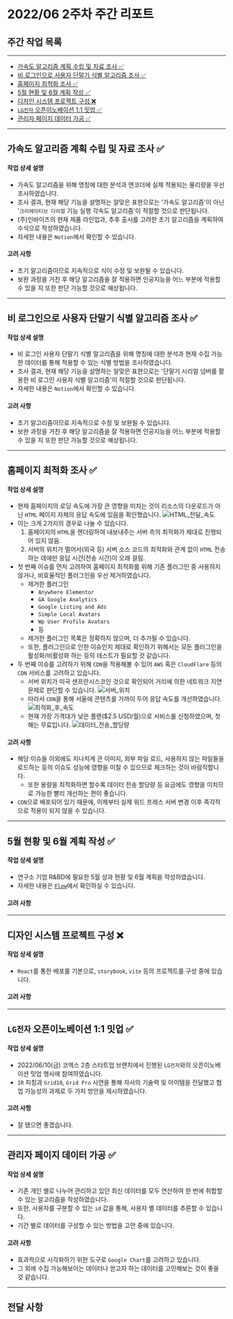 # 2022/06 2주차 주간 리포트

## 주간 작업 목록

---

- [가속도 알고리즘 계획 수립 및 자료 조사 ✅](#가속도-알고리즘-계획-수립-및-자료-조사-)
- [비 로그인으로 사용자 단말기 식별 알고리즘 조사 ✅](#비-로그인으로-사용자-단말기-식별-알고리즘-조사-)
- [홈페이지 최적화 조사 ✅](#홈페이지-최적화-조사-)
- [5월 현황 및 6월 계획 작성 ✅](#5월-현황-및-6월-계획-작성-)
- [디자인 시스템 프로젝트 구성 ❌](#디자인-시스템-프로젝트-구성-)
- [`LG전자` 오픈이노베이션 1:1 밋업 ✅](#lg전자-오픈이노베이션-11-밋업-)
- [관리자 페이지 데이터 가공 ✅](#관리자-페이지-데이터-가공-)

---

## 가속도 알고리즘 계획 수립 및 자료 조사 ✅

#### 작업 상세 설명

- 가속도 알고리즘을 위해 명칭에 대한 분석과 엔코더에 실제 적용되는 물리량을 우선 조사하였습니다.
- 조사 결과, 현재 해당 기능을 설명하는 알맞은 표현으로는 '가속도 알고리즘'이 아닌 '`크리에이티브 다이얼` 기능 실행 각속도 알고리즘'이 적절할 것으로 판단됩니다.
- (주)인바이즈의 현재 제품 라인업과, 추후 출시를 고려한 초기 알고리즘을 계획하여 수식으로 작성하였습니다.
- 자세한 내용은 `Notion`에서 확인할 수 있습니다.

#### 고려 사항

- 초기 알고리즘이므로 지속적으로 식이 수정 및 보완될 수 있습니다.
- 보완 과정을 거친 후 해당 알고리즘을 잘 적용하면 인공지능을 어느 부분에 적용할 수 있을 지 또한 판단 가능할 것으로 예상됩니다.

---

## 비 로그인으로 사용자 단말기 식별 알고리즘 조사 ✅

#### 작업 상세 설명

- 비 로그인 사용자 단말기 식별 알고리즘을 위해 명칭에 대한 분석과 현재 수집 가능한 데이터를 통해 적용할 수 있는 식별 방법을 조사하였습니다.
- 조사 결과, 현재 해당 기능을 설명하는 알맞은 표현으로는 '단말기 시리얼 넘버를 활용한 비 로그인 사용자 식별 알고리즘'이 적절할 것으로 판단됩니다.
- 자세한 내용은 `Notion`에서 확인할 수 있습니다.

#### 고려 사항

- 초기 알고리즘이므로 지속적으로 수정 및 보완될 수 있습니다.
- 보완 과정을 거친 후 해당 알고리즘을 잘 적용하면 인공지능을 어느 부분에 적용할 수 있을 지 또한 판단 가능할 것으로 예상됩니다.

---

## 홈페이지 최적화 조사 ✅

#### 작업 상세 설명

- 현재 홈페이지의 로딩 속도에 가장 큰 영향을 미치는 것이 리소스의 다운로드가 아닌 `HTML` 페이지 자체의 응답 속도에 있음을 확인했습니다.
  ![HTML_전달_속도](./assets/HTML_전달_속도.png)
- 이는 크게 2가지의 경우로 나눌 수 있습니다.
  1. 홈페이지의 `HTML`을 렌더링하여 내보내주는 서버 측의 최적화가 제대로 진행되어 있지 않음.
  2. 서버의 위치가 멀어서(외국 등) 서버 소스 코드의 최적화와 관계 없이 `HTML` 전송하는 데에만 응답 시간(전송 시간)이 오래 걸림.
- 첫 번째 이슈를 먼저 고려하여 홈페이지 최적화를 위해 기존 플러그인 중 사용하지 않거나, 비효율적인 플러그인을 우선 제거하였습니다.
  - 제거한 플러그인
    - `Anywhere Elementor`
    - `GA Google Analytics`
    - `Google Listing and Ads`
    - `Simple Local Avatars`
    - `Wp User Profile Avatars`
    - 등
  - 제거한 플러그인 목록은 정확하지 않으며, 더 추가될 수 있습니다.
  - 또한, 플러그인으로 인한 이슈인지 제대로 확인하기 위해서는 모든 플러그인을 활성화/비활성화 하는 등의 테스트가 필요할 것 같습니다.
- 두 번째 이슈를 고려하기 위해 `CDN`을 적용해볼 수 있어 `AWS` 혹은 `CloudFlare` 등의 `CDN` 서비스를 고려하고 있습니다.
  - 서버 위치가 미국 샌프란시스코인 것으로 확인되어 거리에 의한 네트워크 지연 문제로 판단할 수 있습니다.
    ![서버_위치](./assets/서버_위치.png)
  - 따라서 `CDN`을 통해 서울에 콘텐츠를 가까이 두어 응답 속도를 개선하였습니다.
    ![최적화_후_속도](./assets/최적화_후_속도.png)
  - 현재 가장 가격대가 낮은 플랜($2.5 USD/월)으로 서비스를 신청하였으며, 첫 해는 무료입니다.
    ![데이터_전송_할당량](./assets/데이터_전송_할당량.png)

#### 고려 사항

- 해당 이슈들 이외에도 지나치게 큰 이미지, 외부 파일 로드, 사용하지 않는 파일들을 로드하는 등의 이슈도 성능에 영향을 미칠 수 있으므로 체크하는 것이 바람직합니다.
  - 또한 용량을 최적화하면 할수록 데이터 전송 할당량 등 요금에도 영향을 미치므로 가능한 빨리 개선하는 편이 좋습니다.
- `CDN`으로 배포되어 있기 때문에, 이제부터 실제 워드 프레스 서버 변경 이후 즉각적으로 적용이 되지 않을 수 있습니다.

---

## 5월 현황 및 6월 계획 작성 ✅

#### 작업 상세 설명

- 연구소 기업 R&BD에 필요한 5월 성과 현황 및 6월 계획을 작성하였습니다.
- 자세한 내용은 [`Flow`](https://flow.team/l/0dF84)에서 확인하실 수 있습니다.

#### 고려 사항

---

## 디자인 시스템 프로젝트 구성 ❌

#### 작업 상세 설명

- `React`를 통한 배포를 기본으로, `storybook`, `vite` 등의 프로젝트를 구성 중에 있습니다.

#### 고려 사항

---

## `LG전자` 오픈이노베이션 1:1 밋업 ✅

#### 작업 상세 설명

- 2022/06/10(금) 코엑스 2층 스타트업 브랜치에서 진행된 `LG전자`와의 오픈이노베이션 밋업 행사에 참여하였습니다.
- `IR` 피칭과 `Grid10`, `Grid Pro` 시연을 통해 자사의 기술력 및 아이템을 전달했고 협업 가능성의 과제로 두 가지 방안을 제시하였습니다.

#### 고려 사항

- 잘 됐으면 좋겠습니다.

---

## 관리자 페이지 데이터 가공 ✅

#### 작업 상세 설명

- 기존 개인 별로 나누어 관리하고 있던 최신 데이터를 모두 연산하여 한 번에 취합할 수 있는 알고리즘을 작성하였습니다.
- 또한, 사용자를 구분할 수 있는 `id` 값을 통해, 사용자 별 데이터를 추론할 수 있습니다.
- 기간 별로 데이터를 구성할 수 있는 방법을 고안 중에 있습니다.

#### 고려 사항

- 효과적으로 시각화하기 위한 도구로 `Google Chart`를 고려하고 있습니다.
- 그 외에 수집 가능해보이는 데이터나 얻고자 하는 데이터를 고민해보는 것이 좋을 것 같습니다.

---

## 전달 사항
